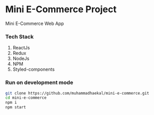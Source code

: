 # Mini E-Commerce Project

Mini E-Commerce Web App

### Tech Stack

1. ReactJs
1. Redux
1. NodeJs
1. NPM
1. Styled-components

### Run on development mode

```bash
git clone https://github.com/muhammadhaekal/mini-e-commerce.git
cd mini-e-commerce
npm i
npm start
```
